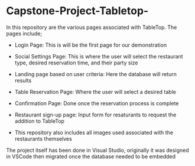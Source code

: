 # Capstone-Project-Tabletop- 
In this repository are the various pages associated with TableTop. The pages include;
- Login Page: This is will be the first page for our demonstration
- Social Settings Page: This is where the user will select the restaurant type, desired reservation time, and their party size
- Landing page based on user criteria: Here the database will return results
- Table Reservation Page: Where the user will select a desired table
- Confirmation Page: Done once the reservation process is complete
- Restaurant sign-up page: Input form for resaturants to request the addition to TableTop

- This repository also includes all images used associated with the restaurants themselves

The project itself has been done in Visual Studio, originally it was designed in VSCode then migrated once the database needed to be embedded
